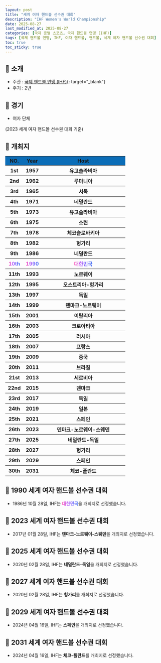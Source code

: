 ```yaml
---
layout: post
title: "세계 여자 핸드볼 선수권 대회"
description: "IHF Women's World Championship"
date: 2025-08-27
last_modified_at: 2025-08-27
categories: [국제 종별 스포츠, 국제 핸드볼 연맹 (IHF)]
tags: [국제 핸드볼 연맹, IHF, 여자 핸드볼, 핸드볼, 세계 여자 핸드볼 선수권 대회]
toc: true
toc_sticky: true
---
```

## 📜 소개
* 주관 : [국제 핸드볼 연맹 (IHF)](https://www.ihf.info/){: target="_blank"}
* 주기 : 2년

## 📜 경기
* 여자 단체

(2023 세계 여자 핸드볼 선수권 대회 기준)

## 📜 개최지
<html>

<head>
    <meta charset="UTF-8">
</head>

<body>
    <table>
        <tr style="background: #0B6DB7;">
            <th style="width: 15%; font-weight: bold;">NO.</th>
            <th style="width: 15%; font-weight: bold;">Year</th>
            <th style="width: 70%; font-weight: bold;">Host</th>
        </tr>
        <tr>
            <th>1st</th>
            <th>1957</th>
            <th>유고슬라비아</th>
        </tr>
        <tr>
            <th>2nd</th>
            <th>1962</th>
            <th>루마니아</th>
        </tr>
        <tr>
            <th>3rd</th>
            <th>1965</th>
            <th>서독</th>
        </tr>
        <tr>
            <th>4th</th>
            <th>1971</th>
            <th>네덜란드</th>
        </tr>
        <tr>
            <th>5th</th>
            <th>1973</th>
            <th>유고슬라비아</th>
        </tr>
        <tr>
            <th>6th</th>
            <th>1975</th>
            <th>소련</th>
        </tr>
        <tr>
            <th>7th</th>
            <th>1978</th>
            <th>체코슬로바키아</th>
        </tr>
        <tr>
            <th>8th</th>
            <th>1982</th>
            <th>헝가리</th>
        </tr>
        <tr>
            <th>9th</th>
            <th>1986</th>
            <th>네덜란드</th>
        </tr>
        <tr>
            <th><span style="background: text linear-gradient(to right, #FF43A8, #BE5DFA, #776CFF, #4172F2); font-weight: bold; -webkit-background-clip: text; -webkit-text-fill-color: transparent;">10th</span></th>
            <th><span style="background: text linear-gradient(to right, #FF43A8, #BE5DFA, #776CFF, #4172F2); font-weight: bold; -webkit-background-clip: text; -webkit-text-fill-color: transparent;">1990</span></th>
            <th><span style="background: text linear-gradient(to right, #FF43A8, #BE5DFA, #776CFF, #4172F2); font-weight: bold; -webkit-background-clip: text; -webkit-text-fill-color: transparent;">대한민국</span></th>
        </tr>
        <tr>
            <th>11th</th>
            <th>1993</th>
            <th>노르웨이</th>
        </tr>
        <tr>
            <th>12th</th>
            <th>1995</th>
            <th>오스트리아-헝가리</th>
        </tr>
        <tr>
            <th>13th</th>
            <th>1997</th>
            <th>독일</th>
        </tr>
        <tr>
            <th>14th</th>
            <th>1999</th>
            <th>덴마크-노르웨이</th>
        </tr>
        <tr>
            <th>15th</th>
            <th>2001</th>
            <th>이탈리아</th>
        </tr>
        <tr>
            <th>16th</th>
            <th>2003</th>
            <th>크로아티아</th>
        </tr>
        <tr>
            <th>17th</th>
            <th>2005</th>
            <th>러시아</th>
        </tr>
        <tr>
            <th>18th</th>
            <th>2007</th>
            <th>프랑스</th>
        </tr>
        <tr>
            <th>19th</th>
            <th>2009</th>
            <th>중국</th>
        </tr>
        <tr>
            <th>20th</th>
            <th>2011</th>
            <th>브라질</th>
        </tr>
        <tr>
            <th>21st</th>
            <th>2013</th>
            <th>세르비아</th>
        </tr>
        <tr>
            <th>22nd</th>
            <th>2015</th>
            <th>덴마크</th>
        </tr>
        <tr>
            <th>23rd</th>
            <th>2017</th>
            <th>독일</th>
        </tr>
        <tr>
            <th>24th</th>
            <th>2019</th>
            <th>일본</th>
        </tr>
        <tr>
            <th>25th</th>
            <th>2021</th>
            <th>스페인</th>
        </tr>
        <tr>
            <th>26th</th>
            <th>2023</th>
            <th>덴마크-노르웨이-스웨덴</th>
        </tr>
        <tr>
            <th>27th</th>
            <th>2025</th>
            <th>네덜란드-독일</th>
        </tr>
        <tr>
            <th>28th</th>
            <th>2027</th>
            <th>헝가리</th>
        </tr>
        <tr>
            <th>29th</th>
            <th>2029</th>
            <th>스페인</th>
        </tr>
        <tr>
            <th>30th</th>
            <th>2031</th>
            <th>체코-폴란드</th>
        </tr>
    </table>
</body>

</html>

## 📜 1990 세계 여자 핸드볼 선수권 대회
* 1986년 10월 28일, IHF는 <span style="background: text linear-gradient(to right, #FF43A8, #BE5DFA, #776CFF, #4172F2); font-weight: bold; -webkit-background-clip: text; -webkit-text-fill-color: transparent;">대한민국</span>을 개최지로 선정했습니다.

## 📜 2023 세계 여자 핸드볼 선수권 대회
* 2017년 01월 28일, IHF는 <span style="font-weight: bold;">덴마크-노르웨이-스웨덴</span>을 개최지로 선정했습니다.

## 📜 2025 세계 여자 핸드볼 선수권 대회
* 2020년 02월 28일, IHF는 <span style="font-weight: bold;">네덜란드-독일</span>을 개최지로 선정했습니다.

## 📜 2027 세계 여자 핸드볼 선수권 대회
* 2020년 02월 28일, IHF는 <span style="font-weight: bold;">헝가리</span>를 개최지로 선정했습니다.

## 📜 2029 세계 여자 핸드볼 선수권 대회
* 2024년 04월 16일, IHF는 <span style="font-weight: bold;">스페인</span>을 개최지로 선정했습니다.

## 📜 2031 세계 여자 핸드볼 선수권 대회
* 2024년 04월 16일, IHF는 <span style="font-weight: bold;">체코-폴란드</span>를 개최지로 선정했습니다.
